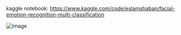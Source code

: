 kaggle notebook:
https://www.kaggle.com/code/eslamshaban/facial-emotion-recognition-multi-classification

![image](https://github.com/Eslam-shaban/Data-Science-and-Analysis-Projects/assets/73853163/8c9160d5-2424-4967-8ca0-ed62372a052d)
